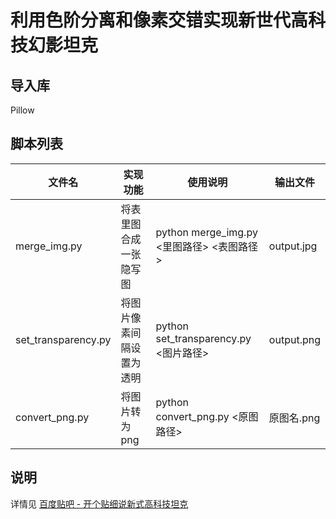 # 利用色阶分离和像素交错实现新世代高科技幻影坦克

## 导入库
Pillow

## 脚本列表
| 文件名 | 实现功能 | 使用说明 | 输出文件 |
|-------|-------|-------|-------|
| merge_img.py | 将表里图合成一张隐写图 | python merge_img.py <里图路径> <表图路径> | output.jpg |
| set_transparency.py | 将图片像素间隔设置为透明 | python set_transparency.py <图片路径> | output.png |
convert_png.py | 将图片转为png | python convert_png.py <原图路径> | 原图名.png|

## 说明
详情见 [百度贴吧 - 开个贴细说新式高科技坦克](https://tieba.baidu.com/p/9093709508?pid=150608350742)